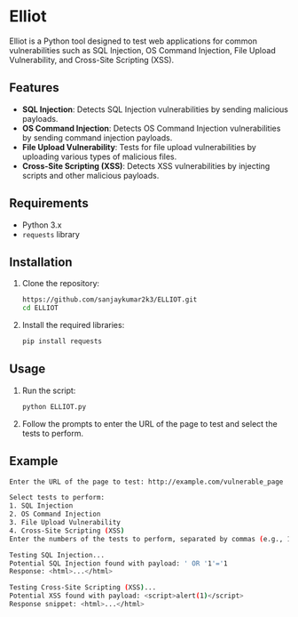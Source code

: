 # Elliot

Elliot is a Python tool designed to test web applications for common vulnerabilities such as SQL Injection, OS Command Injection, File Upload Vulnerability, and Cross-Site Scripting (XSS).

## Features

- **SQL Injection**: Detects SQL Injection vulnerabilities by sending malicious payloads.
- **OS Command Injection**: Detects OS Command Injection vulnerabilities by sending command injection payloads.
- **File Upload Vulnerability**: Tests for file upload vulnerabilities by uploading various types of malicious files.
- **Cross-Site Scripting (XSS)**: Detects XSS vulnerabilities by injecting scripts and other malicious payloads.

## Requirements

- Python 3.x
- `requests` library

## Installation

1. Clone the repository:
    ```sh
    https://github.com/sanjaykumar2k3/ELLIOT.git
    cd ELLIOT
    ```

2. Install the required libraries:
    ```sh
    pip install requests
    ```

## Usage

1. Run the script:
    ```sh
    python ELLIOT.py
    ```

2. Follow the prompts to enter the URL of the page to test and select the tests to perform.

## Example

```sh
Enter the URL of the page to test: http://example.com/vulnerable_page

Select tests to perform:
1. SQL Injection
2. OS Command Injection
3. File Upload Vulnerability
4. Cross-Site Scripting (XSS)
Enter the numbers of the tests to perform, separated by commas (e.g., 1,3,4): 1,4

Testing SQL Injection...
Potential SQL Injection found with payload: ' OR '1'='1
Response: <html>...</html>

Testing Cross-Site Scripting (XSS)...
Potential XSS found with payload: <script>alert(1)</script>
Response snippet: <html>...</html>
